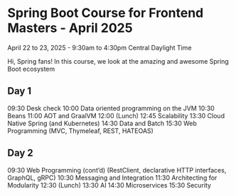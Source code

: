 # Spring Boot Course for Frontend Masters - April 2025

April 22 to 23, 2025 - 9:30am to 4:30pm Central Daylight Time

Hi, Spring fans! In this course, we look at the amazing and awesome Spring Boot ecosystem




## Day 1

09:30	Desk check
10:00	Data oriented programming on the JVM
10:30	Beans
11:00	AOT and GraalVM
12:00 	(Lunch)
12:45	Scalability
13:30	Cloud Native Spring (and Kubernetes)
14:30	Data and Batch
15:30 	Web Programming (MVC, Thymeleaf, REST, HATEOAS)

## Day 2

09:30	Web Programming (cont’d) (RestClient, declarative HTTP interfaces, GraphQL, gRPC)
10:30	Messaging and Integration
11:30	Architecting for Modularity
12:30	(Lunch)
13:30	AI
14:30	Microservices
15:30	Security
